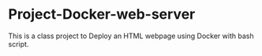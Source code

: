 # Project-Docker-web-server
This is a class project to Deploy an HTML webpage using Docker with bash script.
